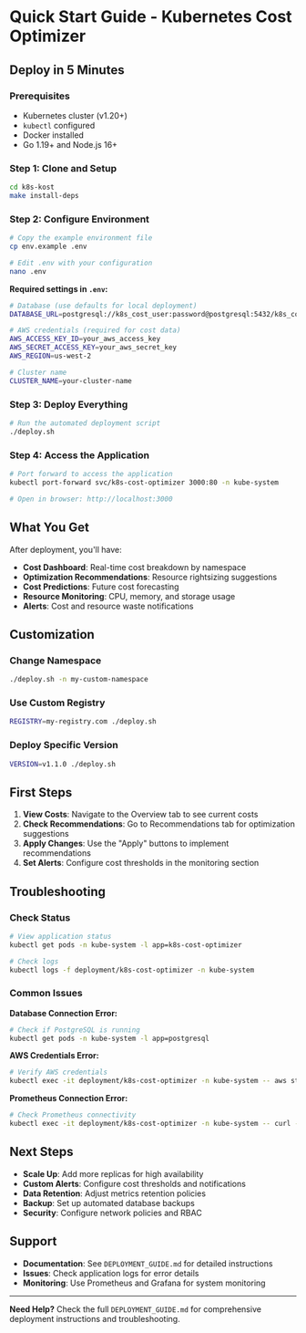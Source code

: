 # Quick Start Guide - Kubernetes Cost Optimizer

## Deploy in 5 Minutes

### Prerequisites
- Kubernetes cluster (v1.20+)
- `kubectl` configured
- Docker installed
- Go 1.19+ and Node.js 16+

### Step 1: Clone and Setup
```bash
cd k8s-kost
make install-deps
```

### Step 2: Configure Environment
```bash
# Copy the example environment file
cp env.example .env

# Edit .env with your configuration
nano .env
```

**Required settings in `.env`:**
```bash
# Database (use defaults for local deployment)
DATABASE_URL=postgresql://k8s_cost_user:password@postgresql:5432/k8s_cost_optimizer

# AWS credentials (required for cost data)
AWS_ACCESS_KEY_ID=your_aws_access_key
AWS_SECRET_ACCESS_KEY=your_aws_secret_key
AWS_REGION=us-west-2

# Cluster name
CLUSTER_NAME=your-cluster-name
```

### Step 3: Deploy Everything
```bash
# Run the automated deployment script
./deploy.sh
```

### Step 4: Access the Application
```bash
# Port forward to access the application
kubectl port-forward svc/k8s-cost-optimizer 3000:80 -n kube-system

# Open in browser: http://localhost:3000
```

## What You Get

After deployment, you'll have:

- **Cost Dashboard**: Real-time cost breakdown by namespace
- **Optimization Recommendations**: Resource rightsizing suggestions
- **Cost Predictions**: Future cost forecasting
- **Resource Monitoring**: CPU, memory, and storage usage
- **Alerts**: Cost and resource waste notifications

## Customization

### Change Namespace
```bash
./deploy.sh -n my-custom-namespace
```

### Use Custom Registry
```bash
REGISTRY=my-registry.com ./deploy.sh
```

### Deploy Specific Version
```bash
VERSION=v1.1.0 ./deploy.sh
```

## First Steps

1. **View Costs**: Navigate to the Overview tab to see current costs
2. **Check Recommendations**: Go to Recommendations tab for optimization suggestions
3. **Apply Changes**: Use the "Apply" buttons to implement recommendations
4. **Set Alerts**: Configure cost thresholds in the monitoring section

## Troubleshooting

### Check Status
```bash
# View application status
kubectl get pods -n kube-system -l app=k8s-cost-optimizer

# Check logs
kubectl logs -f deployment/k8s-cost-optimizer -n kube-system
```

### Common Issues

**Database Connection Error:**
```bash
# Check if PostgreSQL is running
kubectl get pods -n kube-system -l app=postgresql
```

**AWS Credentials Error:**
```bash
# Verify AWS credentials
kubectl exec -it deployment/k8s-cost-optimizer -n kube-system -- aws sts get-caller-identity
```

**Prometheus Connection Error:**
```bash
# Check Prometheus connectivity
kubectl exec -it deployment/k8s-cost-optimizer -n kube-system -- curl -f http://prometheus:9090/api/v1/status/config
```

## Next Steps

- **Scale Up**: Add more replicas for high availability
- **Custom Alerts**: Configure cost thresholds and notifications
- **Data Retention**: Adjust metrics retention policies
- **Backup**: Set up automated database backups
- **Security**: Configure network policies and RBAC

## Support

- **Documentation**: See `DEPLOYMENT_GUIDE.md` for detailed instructions
- **Issues**: Check application logs for error details
- **Monitoring**: Use Prometheus and Grafana for system monitoring

---

**Need Help?** Check the full `DEPLOYMENT_GUIDE.md` for comprehensive deployment instructions and troubleshooting. 